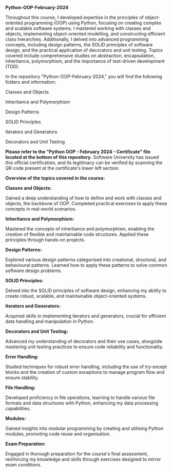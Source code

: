 **Python-OOP-February-2024**

Throughout this course, I developed expertise in the principles of object-oriented programming (OOP) using Python, focusing on creating complex and scalable software systems. I mastered working with classes and objects, implementing object-oriented modelling, and constructing efficient class hierarchies. Additionally, I delved into advanced programming concepts, including design patterns, the SOLID principles of software design, and the practical application of decorators and unit testing. Topics covered include comprehensive studies on abstraction, encapsulation, inheritance, polymorphism, and the importance of test-driven development (TDD).

In the repository "Python-OOP-February-2024," you will find the following folders and information:

  Classes and Objects
  
  Inheritance and Polymorphism
  
  Design Patterns
  
  SOLID Principles
  
  Iterators and Generators
  
  Decorators and Unit Testing



**Please refer to the "Python OOP - February 2024 - Certificate" file located at the bottom of this repository.** Software University has issued this official certification, and its legitimacy can be verified by scanning the QR code present at the certificate's lower left section.


**Overview of the topics covered in the course:**

**Classes and Objects:**

Gained a deep understanding of how to define and work with classes and objects, the backbone of OOP. Completed practical exercises to apply these concepts in real-world scenarios.

**Inheritance and Polymorphism:**

Mastered the concepts of inheritance and polymorphism, enabling the creation of flexible and maintainable code structures. Applied these principles through hands-on projects.

**Design Patterns:**

Explored various design patterns categorised into creational, structural, and behavioural patterns. Learned how to apply these patterns to solve common software design problems.

**SOLID Principles:**

Delved into the SOLID principles of software design, enhancing my ability to create robust, scalable, and maintainable object-oriented systems.

**Iterators and Generators:**

Acquired skills in implementing iterators and generators, crucial for efficient data handling and manipulation in Python.

**Decorators and Unit Testing:**

Advanced my understanding of decorators and their use cases, alongside mastering unit testing practices to ensure code reliability and functionality.

**Error Handling:**

Studied techniques for robust error handling, including the use of try-except blocks and the creation of custom exceptions to manage program flow and ensure stability.

**File Handling:**

Developed proficiency in file operations, learning to handle various file formats and data structures with Python, enhancing my data processing capabilities.

**Modules:**

Gained insights into modular programming by creating and utilising Python modules, promoting code reuse and organisation.

**Exam Preparation:**

Engaged in thorough preparation for the course's final assessment, reinforcing my knowledge and skills through exercises designed to mirror exam conditions.
